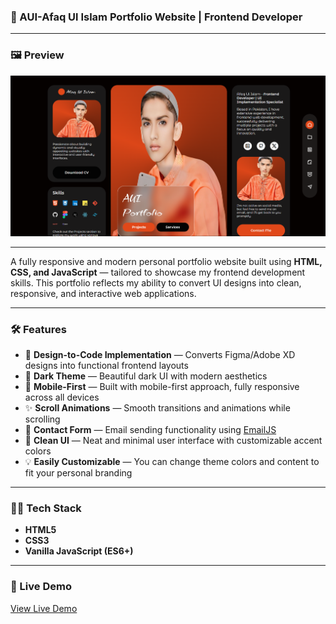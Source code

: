 

### 🚀 AUI-Afaq Ul Islam Portfolio Website | Frontend Developer

---

### 🖼️ Preview

![Portfolio Preview](./assets/img/preview.png)

---

A fully responsive and modern personal portfolio website built using **HTML, CSS, and JavaScript** — tailored to showcase my frontend development skills. This portfolio reflects my ability to convert UI designs into clean, responsive, and interactive web applications.

---

### 🛠️ Features

- 🎨 **Design-to-Code Implementation** — Converts Figma/Adobe XD designs into functional frontend layouts
- 🌙 **Dark Theme** — Beautiful dark UI with modern aesthetics
- 📱 **Mobile-First** — Built with mobile-first approach, fully responsive across all devices
- ✨ **Scroll Animations** — Smooth transitions and animations while scrolling
- 📩 **Contact Form** — Email sending functionality using [EmailJS](https://www.emailjs.com/)
- 🎯 **Clean UI** — Neat and minimal user interface with customizable accent colors
- 💡 **Easily Customizable** — You can change theme colors and content to fit your personal branding

---

### 🧑‍💻 Tech Stack

- **HTML5**
- **CSS3**
- **Vanilla JavaScript (ES6+)**

---

### 📌 Live Demo

[View Live Demo](https://aui-portfolio.vercel.app/)


